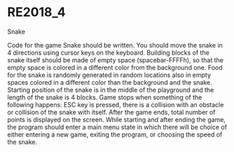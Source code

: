 # RE2018_4
Snake


Code for the game Snake should be written.  You should move the snake in 4 directions using cursor keys on the keyboard. Building blocks of the snake itself should be made of empty space (spacebar-FFFFh), so that the empty space is colored in a different color from the background one. Food for the snake is randomly generated in random locations also in empty spaces colored in a different color than the background and the snake. 
Starting position of the snake is in the middle of the playground and the length of the snake is 4 blocks. Game stops when something of the following happens: ESC key is pressed, there is a collision with an obstacle or collision of the snake with itself. After the game ends, total number of points is displayed on the screen.
While starting and after ending the game, the program should enter a main menu state in which there will be choice of either entering a new game, exiting the program, or choosing the speed of the snake.
